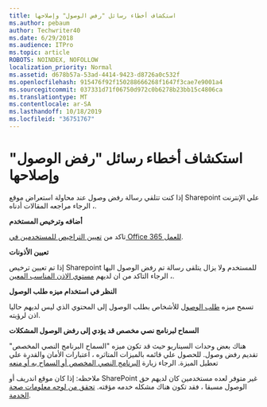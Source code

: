 ```yaml
---
title: استكشاف أخطاء رسائل "رفض الوصول" وإصلاحها
ms.author: pebaum
author: Techwriter40
ms.date: 6/29/2018
ms.audience: ITPro
ms.topic: article
ROBOTS: NOINDEX, NOFOLLOW
localization_priority: Normal
ms.assetid: d678b57a-53ad-4414-9423-d8726a0c532f
ms.openlocfilehash: 915476f92f150288666268f1647f3cae7e9001a4
ms.sourcegitcommit: 037331d71f06750d972c0b6278b23bb15c4806ca
ms.translationtype: MT
ms.contentlocale: ar-SA
ms.lasthandoff: 10/18/2019
ms.locfileid: "36751767"
---
```

# <a name="troubleshoot-access-denied-messages"></a>استكشاف أخطاء رسائل "رفض الوصول" وإصلاحها

إذا كنت تتلقي رسالة رفض وصول عند محاولة استعراض موقع Sharepoint علي الإنترنت ، الرجاء مراجعه المقالات أدناه.

**أضافه وترخيص المستخدم**

تاكد من [تعيين التراخيص للمستخدمين في Office 365 للعمل](https://docs.microsoft.com/office365/admin/subscriptions-and-billing/assign-licenses-to-users?view=o365-worldwide&amp;tabs=One).

**تعيين الأذونات**

إذا تم تعيين ترخيص Sharepoint للمستخدم ولا يزال يتلقى رسالة تم رفض الوصول اليها ، الرجاء التاكد من ان لديهم [مستوي الاذن المناسب المعين](https://docs.microsoft.com/sharepoint/understanding-permission-levels).

**النظر في استخدام ميزه طلب الوصول**

تسمح ميزه [طلب الوصول](https://support.office.com/article/Set-up-and-manage-access-requests-94B26E0B-2822-49D4-929A-8455698654B3) للأشخاص بطلب الوصول إلى المحتوي الذي ليس لديهم حاليا اذن لرؤيته. 

**السماح لبرنامج نصي مخصص قد يؤدي إلى رفض الوصول المشكلات**

هناك بعض وحدات السيناريو حيث قد تكون ميزه "السماح البرنامج النصي المخصص" تقديم رفض وصول. للحصول علي قائمه بالميزات المتاثره ، اعتبارات الأمان والقدرة علي تعطيل الميزة. الرجاء زيارة [البرنامج النصي المخصص أو السماح به أو منعه](https://docs.microsoft.com/sharepoint/allow-or-prevent-custom-script)

ملاحظه: إذا كان موقع اندريف أو SharePoint غير متوفر لعده مستخدمين كان لديهم حق الوصول مسبقا ، فقد تكون هناك مشكله خدمه مؤقته. [تحقق من لوحه معلومات صحة الخدمة](https://portal.office.com/adminportal/home#/servicehealth).


  

